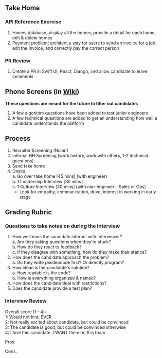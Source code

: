 ## Take Home

### API Reference Exercise
1. Homes database, display all the homes, provide a detail for each home, edit & delete homes
2. Payment problem; architect a way for users to send an invoice for a job, edit the invoice, and correctly pay the correct person

### PR Review
1. Create a PR in Swift UI, React, Django, and allow candidate to leave comments

## Phone Screens (in [Wiki](https://github.com/humminghomes/interview-questions/wiki))
__These questions are meant for the future to filter out candidates__
1. A few algorithm questions have been added to test junior engineers
2. A few technical questions are added to get an understanding how well a candidate understands the platform

## Process
1. Recruiter Screening (Nolan)
2. Internal HH Screening (work history, work with others, 1-2 technical questions)
3. Send take home
4. Onsite:\
  a. Go over take home [45 mins] (with engineer)\
  b. 1 Leadership Interview [30 mins]\
  c. 1 Culture Interview [30 mins] (with non-engineer - Sales or Ops)
    - Look for empathy, communication, drive, interest in working in early stage

## Grading Rubric
### Questions to take notes on during the interview
1. How well does the candidate interact with interviewer?\
  a. Are they asking questions when they're stuck?\
  b. How do they react to feedback?\
  c. If they disagree with something, how do they make their stance?
2. How does the candidate approach the problem?\
  a. Do they write psedeocode first? Or directly program?
3. How clean is the candidate's solution?\
  a. How readable is the code?\
  b. How is everything organized & named?
4. How does the candidate deal with restrictions?
5. Does the candidate provide a test plan?

### Interview Review
Overall score (1 - 4):\
1: Would not hire, EVER\
2: Not really excited about candidate, but could be convinced\
3: The candidate is good, but could be convinced otherwise\
4: I love this candidate, I WANT them on this team

Pros:

Cons:

